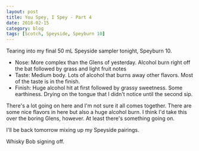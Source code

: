```yaml
---
layout: post
title: You Spey, I Spey - Part 4
date: 2018-02-15
category: blog
tags: [Scotch, Speyside, Speyburn 10]
---
```


Tearing into my final 50 mL Speyside sampler tonight, Speyburn 10.

* Nose: More complex than the Glens of yesterday. Alcohol burn right off the bat followed by grass and light fruit notes
* Taste: Medium body. Lots of alcohol that burns away other flavors. Most of the taste is in the finish.
* Finish: Huge alcohol hit at first followed by grassy sweetness. Some earthiness. Drying on the tongue that I didn't notice until the second sip.

There's a lot going on here and I'm not sure it all comes together. There are some nice flavors in here but also a huge alcohol burn. I think I'd take this over the boring Glens, however. At least there's something going on.

I'll be back tomorrow mixing up my Speyside pairings.

Whisky Bob signing off.
